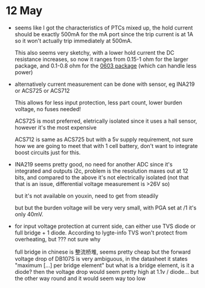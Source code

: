 # 12 May

- seems like I got the characteristics of PTCs mixed up, the hold current should
  be exactly 500mA for the mA port since the trip current is at 1A so it won't
  actually trip immediately at 500mA.

  This also seems very sketchy, with a lower hold current the DC resistance
  increases, so now it ranges from 0.15-1 ohm for the larger package, and
  0.1-0.8 ohm for the
  [0603 package](https://item.taobao.com/item.htm?spm=a1z10.3-c-s.w4002-21223910208.15.46706a4bG8BLAg&id=560313507871)
  (which can handle less power)

- alternatively current measurement can be done with sensor, eg INA219 or ACS725
  or ACS712

  This allows for less input protection, less part count, lower burden voltage,
  no fuses needed!

  ACS725 is most preferred, eletrically isolated since it uses a hall sensor,
  however it's the most expensive

  ACS712 is same as ACS725 but with a 5v supply requirement, not sure how we are
  going to meet that with 1 cell battery, don't want to integrate boost circuits
  just for this.

- INA219 seems pretty good, no need for another ADC since it's integrated and
  outputs i2c, problem is the resolution maxes out at 12 bits, and compared to
  the above it's not electrically isolated (not that that is an issue,
  differential voltage measurement is >26V so)

  but it's not available on youxin, need to get from steadily

  but but the burden voltage will be very very small, with PGA set at /1 it's
  only 40mV.

- for input voltage protection at current side, can either use TVS diode or full
  bridge + 1 diode. According to lygte-info TVS won't protect from overheating,
  but ??? not sure why

  full bridge in chinese is 整流桥堆, seems pretty cheap but the forward voltage
  drop of DB107S is very ambiguous, in the datasheet it states "maximum [...]
  per bridge element" but what is a bridge element, is it a diode? then the
  voltage drop would seem pretty high at 1.1v / diode... but the other way round
  and it would seem way too low
